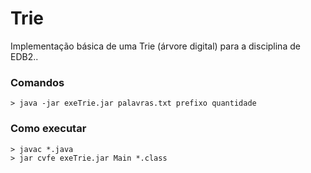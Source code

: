 # Trie 

Implementação básica de uma Trie (árvore digital) para a disciplina de EDB2..

### Comandos
    > java -jar exeTrie.jar palavras.txt prefixo quantidade
### Como executar
    > javac *.java 
    > jar cvfe exeTrie.jar Main *.class
